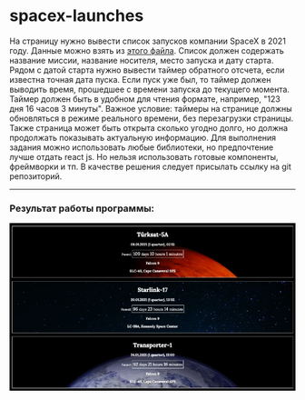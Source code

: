 # spacex-launches

На страницу нужно вывести список запусков компании SpaceX в 2021 году. Данные можно взять из [этого файла](https://raw.githubusercontent.com/denissokolov/tc-internship-task/master/launches.json). Список должен содержать название миссии, название носителя, место запуска и дату старта.
Рядом с датой старта нужно вывести таймер обратного отсчета, если известна точная дата пуска. Если пуск уже был, то таймер должен выводить время, прошедшее с времени запуска до текущего момента. Таймер должен быть в удобном для чтения формате, например, "123 дня 16 часов 3 минуты".
Важное условие: таймеры на странице должны обновляться в режиме реального времени, без перезагрузки страницы. Также страница может быть открыта сколько угодно долго, но должна продолжать показывать актуальную информацию.
Для выполнения задания можно использовать любые библиотеки, но предпочтение лучше отдать react js. Но нельзя использовать готовые компоненты, фреймворки и тп.
В качестве решения следует присылать ссылку на git репозиторий. 

---

### Результат работы программы:
![Результат](./public/result-2.jpg)